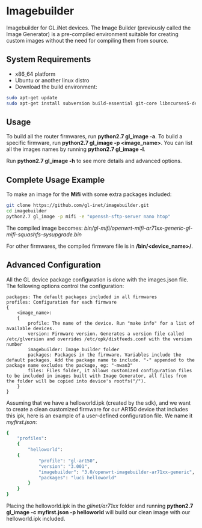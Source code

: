 # Imagebuilder

Imagebuilder for GL.iNet devices. The Image Builder (previously called the Image Generator) is a pre-compiled environment suitable for creating custom images without the need for compiling them from source.

## System Requirements

- x86_64 platform
- Ubuntu or another linux distro
- Download the build environment:

```bash
sudo apt-get update
sudo apt-get install subversion build-essential git-core libncurses5-dev zlib1g-dev gawk flex quilt libssl-dev xsltproc libxml-parser-perl mercurial bzr ecj cvs unzip git wget
```

## Usage

To build all the router firmwares, run **python2.7 gl_image -a**. To build a specific firmware, run **python2.7 gl_image -p <image_name>**. You can list all the images names by running **python2.7 gl_image -l**.

Run **python2.7 gl_image -h** to see more details and advanced options.

## Complete Usage Example

To make an image for the **Mifi** with some extra packages included:

```bash
git clone https://github.com/gl-inet/imagebuilder.git
cd imagebuilder
python2.7 gl_image -p mifi -e "openssh-sftp-server nano htop"
```

The compiled image becomes: *bin/gl-mifi/openwrt-mifi-ar71xx-generic-gl-mifi-squashfs-sysupgrade.bin*

For other firmwares, the compiled firmware file is in **/bin/<device_name>/**.

## Advanced Configuration

All the GL device package configuration is done with the images.json file. The following options control the configuration:


    packages: The default packages included in all firmwares
    profiles: Configuration for each firmware
    {
        <image_name>:
        {
            profile: The name of the device. Run "make info" for a list of available devices.
            version: Firmware version. Generates a version file called /etc/glversion and overrides /etc/opk/distfeeds.conf with the version number
            imagebuilder: Image builder folder
            packages: Packages in the firmware. Variables include the default packages. Add the package name to include. "-" appended to the package name excludes the package, eg: "-mwan3"
            files: Files folder, it allows customized configuration files to be included in images built with Image Generator, all files from the folder will be copied into device's rootfs("/").
        }
    }

Assuming that we have a helloworld.ipk (created by the sdk), and we want to create a clean customized firmware for our AR150 device that includes this ipk, here is an example of a user-defined configuration file. We name it *myfirst.json*:

```bash
{
    "profiles":
    {
        "helloworld":
	{
            "profile": "gl-ar150",
            "version": "3.001",
            "imagebuilder": "3.0/openwrt-imagebuilder-ar71xx-generic",
            "packages": "luci helloworld"
        }
    }
}
```

Placing the helloworld.ipk in the *glinet/ar71xx* folder and running **python2.7 gl_image -c myfirst.json -p helloworld** will build our clean image with our helloworld.ipk included.

